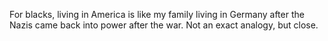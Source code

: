For blacks, living in America is like my family living in Germany after the Nazis came back into power after the war. Not an exact analogy, but close.

